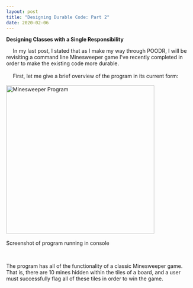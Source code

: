 ```yaml
---
layout: post
title: "Designing Durable Code: Part 2"
date: 2020-02-06
---
```


<p><b>Designing Classes with a Single Responsibility</b></p>
&emsp; In my last post, I stated that as I make my way through POODR, I will be revisiting a command line Minesweeper game I've recently completed in order to make the existing code more durable.
<br>
<br>
&emsp; First, let me give a brief overview of the program in its current form:
<br>
<br>
<img class="center" height="400" width="400" src="https://user-images.githubusercontent.com/34899774/73974146-d836a700-48f1-11ea-8d36-10defb2f9791.png" alt="Minesweeper Program">
&emsp;<p class="center">Screenshot of program running in console</p>
<br>
<p>The program has all of the functionality of a classic Minesweeper game. That is, there are 10 mines hidden within the tiles of a board, and a user must successfully flag all of these tiles in order to win the game.</p>



 
